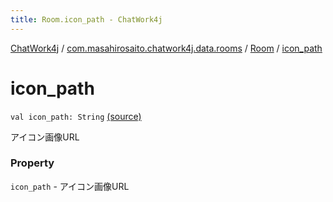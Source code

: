 ```yaml
---
title: Room.icon_path - ChatWork4j
---
```


[ChatWork4j](../../index.md) / [com.masahirosaito.chatwork4j.data.rooms](../index.md) / [Room](index.md) / [icon_path](.)

# icon_path

`val icon_path: String` [(source)](https://github.com/MasahiroSaito/ChatWork4j/tree/master/src/main/kotlin/com/masahirosaito/chatwork4j/data/rooms/Room.kt#L33)

アイコン画像URL

### Property

`icon_path` - アイコン画像URL